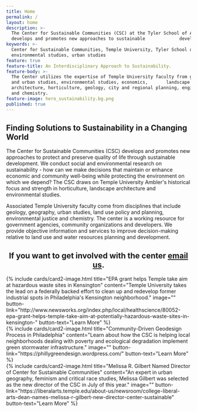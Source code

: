 ```yaml
---
title: Home
permalink: /
layout: home
description: >-
  The Center for Sustainable Communities (CSC) at the Tyler School of Art
  develops and promotes new approaches to sustainable             development. 
keywords: >-
  Center for Sustainable Communities, Temple University, Tyler School of Art,
  environmental studies, urban studies
feature: true
feature-title: An Interdisciplinary Approach to Sustainability.
feature-body: >-
  The Center utilizes the expertise of Temple University faculty from geography
  and urban studies, environmental studies, economics,       landscape
  architecture, horticulture, geology, city and regional planning, engineering
  and chemistry.
feature-image: hero_sustainability.bg.png
published: true
---
```

## Finding Solutions to Sustainability in a Changing World
The Center for Sustainable Communities (CSC) develops and promotes new approaches to protect and preserve quality of life through sustainable development. We conduct social and environmental research on sustainability - how can we make decisions that maintain or enhance economic and community well-being while protecting the environment on which we depend? The CSC draws on Temple University Ambler's historical focus and strength in horticulture, landscape architecture and environmental studies. 

Associated Temple University faculty come from disciplines that include geology, geography, urban studies, land use policy and planning, environmental justice and chemistry. The center is a working resource for government agencies, community organizations and developers. We provide objective information and services to improve decision-making relative to land use and water resources planning and development. 

## <center>If you want to get involved with the center [email us](mailto:susan.sacks@temple.edu).</center> 

<div class="row row-wide">
  <div class="col m12 l4">{% include cards/card2-image.html 
    title="EPA grant helps Temple take aim at hazardous waste sites in Kensington" 
    content="Temple University takes the lead on a federally backed effort to clean up and redevelop former industrial spots in Philadelphia's Kensington neighborhood." 
    image="" 
    button-link="http://www.newsworks.org/index.php/local/healthscience/80052-epa-grant-helps-temple-take-aim-at-potentially-hazardous-waste-sites-in-kensington-" 
    button-text="Learn More" %}
  </div>
  <div class="row row-wide">
    <div class="col m12 l4">{% include cards/card2-image.html 
      title="Community-Driven Geodesign Process in Philadelphia" 
      content="Learn about how the CSC is helping local neighborhoods dealing with poverty and ecological degradation implement green stormwater infrastructure." 
      image="" 
      button-link="https://phillygreendesign.wordpress.com/" 
      button-text="Learn More" %}
    </div>
    <div class="row row-wide">
      <div class="col m12 l4">{% include cards/card2-image.html 
        title="Melissa R. Gilbert Named Director of Center for Sustainable Communities" 
        content="An expert in urban geography, feminism and critical race studies, Melissa Gilbert was selected as the new director of the CSC in July of this year." 
        image="" 
        button-link="https://liberalarts.temple.edu/about-us/newsroom/college-liberal-arts-dean-names-melissa-r-gilbert-new-director-center-sustainable" 
        button-text="Learn More" %}
      </div>
</div>
